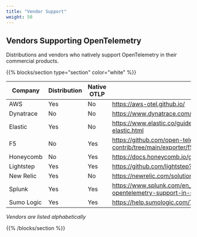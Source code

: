 ```yaml
---
title: "Vendor Support"
weight: 50
---
```


<a class="td-offset-anchor"></a>
<section class="row td-box td-box--1 position-relative td-box--gradient td-box--height-auto">
  <div class="container text-center td-arrow-down">
    <h1>Vendors Supporting OpenTelemetry</h1>
    <span class="h4 mb-0">
      <p>Distributions and vendors who natively support OpenTelemetry in their commercial products.</p>
    </span>
  </div>
</section>

{{% blocks/section type="section" color="white" %}}

| Company | Distribution | Native OTLP | Reference |
| ------- | ------------ | ----------- | --------- |
| AWS     | Yes          | No          | https://aws-otel.github.io/ |
| Dynatrace | No         | No          | https://www.dynatrace.com/integrations/opentelemetry/ |
| Elastic | Yes          | No          | https://www.elastic.co/guide/en/apm/get-started/current/open-telemetry-elastic.html |
| F5      | No           | Yes         | https://github.com/open-telemetry/opentelemetry-collector-contrib/tree/main/exporter/f5cloudexporter |
| Honeycomb | No         | Yes         | https://docs.honeycomb.io/getting-data-in/otel-collector/ |
| Lightstep | Yes        | Yes         | https://github.com/lightstep?q=launcher |
| New Relic | Yes        | No          | https://newrelic.com/solutions/opentelemetry |
| Splunk | Yes           | Yes         | https://www.splunk.com/en_us/blog/conf-splunklive/announcing-native-opentelemetry-support-in-splunk-apm.html |
| Sumo Logic | Yes       | Yes         | https://help.sumologic.com/Traces/Getting_Started_with_Transaction_Tracing |

_Vendors are listed alphabetically_

{{% /blocks/section %}}
